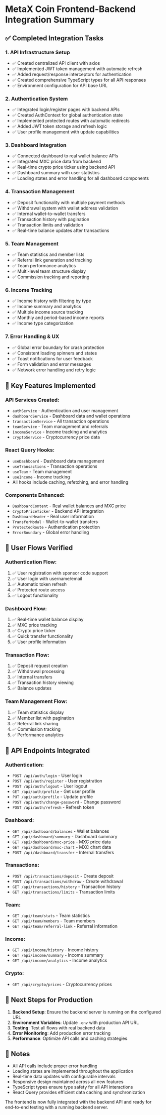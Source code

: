 # MetaX Coin Frontend-Backend Integration Summary

## ✅ Completed Integration Tasks

### 1. API Infrastructure Setup
- ✅ Created centralized API client with axios
- ✅ Implemented JWT token management with automatic refresh
- ✅ Added request/response interceptors for authentication
- ✅ Created comprehensive TypeScript types for all API responses
- ✅ Environment configuration for API base URL

### 2. Authentication System
- ✅ Integrated login/register pages with backend APIs
- ✅ Created AuthContext for global authentication state
- ✅ Implemented protected routes with automatic redirects
- ✅ Added JWT token storage and refresh logic
- ✅ User profile management with update capabilities

### 3. Dashboard Integration
- ✅ Connected dashboard to real wallet balance APIs
- ✅ Integrated MXC price data from backend
- ✅ Real-time crypto price ticker using backend API
- ✅ Dashboard summary with user statistics
- ✅ Loading states and error handling for all dashboard components

### 4. Transaction Management
- ✅ Deposit functionality with multiple payment methods
- ✅ Withdrawal system with wallet address validation
- ✅ Internal wallet-to-wallet transfers
- ✅ Transaction history with pagination
- ✅ Transaction limits and validation
- ✅ Real-time balance updates after transactions

### 5. Team Management
- ✅ Team statistics and member lists
- ✅ Referral link generation and tracking
- ✅ Team performance analytics
- ✅ Multi-level team structure display
- ✅ Commission tracking and reporting

### 6. Income Tracking
- ✅ Income history with filtering by type
- ✅ Income summary and analytics
- ✅ Multiple income source tracking
- ✅ Monthly and period-based income reports
- ✅ Income type categorization

### 7. Error Handling & UX
- ✅ Global error boundary for crash protection
- ✅ Consistent loading spinners and states
- ✅ Toast notifications for user feedback
- ✅ Form validation and error messages
- ✅ Network error handling and retry logic

## 🔧 Key Features Implemented

### API Services Created:
- `authService` - Authentication and user management
- `dashboardService` - Dashboard data and wallet operations
- `transactionService` - All transaction operations
- `teamService` - Team management and referrals
- `incomeService` - Income tracking and analytics
- `cryptoService` - Cryptocurrency price data

### React Query Hooks:
- `useDashboard` - Dashboard data management
- `useTransactions` - Transaction operations
- `useTeam` - Team management
- `useIncome` - Income tracking
- All hooks include caching, refetching, and error handling

### Components Enhanced:
- `DashboardContent` - Real wallet balances and MXC price
- `CryptoPriceTicker` - Backend API integration
- `DashboardHeader` - Real user information
- `TransferModal` - Wallet-to-wallet transfers
- `ProtectedRoute` - Authentication protection
- `ErrorBoundary` - Global error handling

## 🚀 User Flows Verified

### Authentication Flow:
1. ✅ User registration with sponsor code support
2. ✅ User login with username/email
3. ✅ Automatic token refresh
4. ✅ Protected route access
5. ✅ Logout functionality

### Dashboard Flow:
1. ✅ Real-time wallet balance display
2. ✅ MXC price tracking
3. ✅ Crypto price ticker
4. ✅ Quick transfer functionality
5. ✅ User profile information

### Transaction Flow:
1. ✅ Deposit request creation
2. ✅ Withdrawal processing
3. ✅ Internal transfers
4. ✅ Transaction history viewing
5. ✅ Balance updates

### Team Management Flow:
1. ✅ Team statistics display
2. ✅ Member list with pagination
3. ✅ Referral link sharing
4. ✅ Commission tracking
5. ✅ Performance analytics

## 🔄 API Endpoints Integrated

### Authentication:
- `POST /api/auth/login` - User login
- `POST /api/auth/register` - User registration
- `POST /api/auth/logout` - User logout
- `GET /api/auth/profile` - Get user profile
- `PUT /api/auth/profile` - Update profile
- `POST /api/auth/change-password` - Change password
- `POST /api/auth/refresh` - Refresh token

### Dashboard:
- `GET /api/dashboard/balances` - Wallet balances
- `GET /api/dashboard/summary` - Dashboard summary
- `GET /api/dashboard/mxc-price` - MXC price data
- `GET /api/dashboard/mxc-chart` - MXC chart data
- `POST /api/dashboard/transfer` - Internal transfers

### Transactions:
- `POST /api/transactions/deposit` - Create deposit
- `POST /api/transactions/withdraw` - Create withdrawal
- `GET /api/transactions/history` - Transaction history
- `GET /api/transactions/limits` - Transaction limits

### Team:
- `GET /api/team/stats` - Team statistics
- `GET /api/team/members` - Team members
- `GET /api/team/referral-link` - Referral information

### Income:
- `GET /api/income/history` - Income history
- `GET /api/income/summary` - Income summary
- `GET /api/income/analytics` - Income analytics

### Crypto:
- `GET /api/crypto/prices` - Cryptocurrency prices

## 🎯 Next Steps for Production

1. **Backend Setup**: Ensure the backend server is running on the configured URL
2. **Environment Variables**: Update `.env` with production API URL
3. **Testing**: Test all flows with real backend data
4. **Error Monitoring**: Add production error tracking
5. **Performance**: Optimize API calls and caching strategies

## 📝 Notes

- All API calls include proper error handling
- Loading states are implemented throughout the application
- Real-time data updates with configurable intervals
- Responsive design maintained across all new features
- TypeScript types ensure type safety for all API interactions
- React Query provides efficient data caching and synchronization

The frontend is now fully integrated with the backend API and ready for end-to-end testing with a running backend server.
